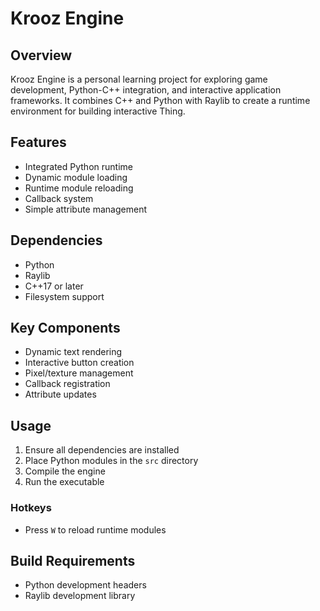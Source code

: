# Krooz Engine

## Overview
Krooz Engine is a personal learning project for exploring game development, Python-C++ integration, and interactive application frameworks. It combines C++ and Python with Raylib to create a runtime environment for building interactive Thing.

## Features
- Integrated Python runtime
- Dynamic module loading
- Runtime module reloading
- Callback system
- Simple attribute management

## Dependencies
- Python
- Raylib
- C++17 or later
- Filesystem support

## Key Components
- Dynamic text rendering
- Interactive button creation
- Pixel/texture management
- Callback registration
- Attribute updates

## Usage
1. Ensure all dependencies are installed
2. Place Python modules in the `src` directory
3. Compile the engine
4. Run the executable

### Hotkeys
- Press `W` to reload runtime modules

## Build Requirements
- Python development headers
- Raylib development library
